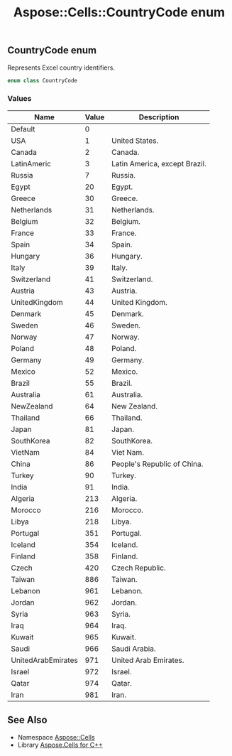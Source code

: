﻿---
title: Aspose::Cells::CountryCode enum
linktitle: CountryCode
second_title: Aspose.Cells for C++ API Reference
description: 'Aspose::Cells::CountryCode enum. Represents Excel country identifiers in C++.'
type: docs
weight: 18600
url: /cpp/aspose.cells/countrycode/
---
## CountryCode enum


Represents Excel country identifiers.

```cpp
enum class CountryCode
```

### Values

| Name | Value | Description |
| --- | --- | --- |
| Default | 0 |  |
| USA | 1 | United States. |
| Canada | 2 | Canada. |
| LatinAmeric | 3 | Latin America, except Brazil. |
| Russia | 7 | Russia. |
| Egypt | 20 | Egypt. |
| Greece | 30 | Greece. |
| Netherlands | 31 | Netherlands. |
| Belgium | 32 | Belgium. |
| France | 33 | France. |
| Spain | 34 | Spain. |
| Hungary | 36 | Hungary. |
| Italy | 39 | Italy. |
| Switzerland | 41 | Switzerland. |
| Austria | 43 | Austria. |
| UnitedKingdom | 44 | United Kingdom. |
| Denmark | 45 | Denmark. |
| Sweden | 46 | Sweden. |
| Norway | 47 | Norway. |
| Poland | 48 | Poland. |
| Germany | 49 | Germany. |
| Mexico | 52 | Mexico. |
| Brazil | 55 | Brazil. |
| Australia | 61 | Australia. |
| NewZealand | 64 | New Zealand. |
| Thailand | 66 | Thailand. |
| Japan | 81 | Japan. |
| SouthKorea | 82 | SouthKorea. |
| VietNam | 84 | Viet Nam. |
| China | 86 | People's Republic of China. |
| Turkey | 90 | Turkey. |
| India | 91 | India. |
| Algeria | 213 | Algeria. |
| Morocco | 216 | Morocco. |
| Libya | 218 | Libya. |
| Portugal | 351 | Portugal. |
| Iceland | 354 | Iceland. |
| Finland | 358 | Finland. |
| Czech | 420 | Czech Republic. |
| Taiwan | 886 | Taiwan. |
| Lebanon | 961 | Lebanon. |
| Jordan | 962 | Jordan. |
| Syria | 963 | Syria. |
| Iraq | 964 | Iraq. |
| Kuwait | 965 | Kuwait. |
| Saudi | 966 | Saudi Arabia. |
| UnitedArabEmirates | 971 | United Arab Emirates. |
| Israel | 972 | Israel. |
| Qatar | 974 | Qatar. |
| Iran | 981 | Iran. |

## See Also

* Namespace [Aspose::Cells](../)
* Library [Aspose.Cells for C++](../../)
